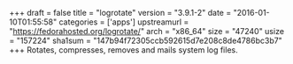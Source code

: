 +++
draft = false
title = "logrotate"
version = "3.9.1-2"
date = "2016-01-10T01:55:58"
categories = ['apps']
upstreamurl = "https://fedorahosted.org/logrotate/"
arch = "x86_64"
size = "47240"
usize = "157224"
sha1sum = "147b94f72305ccb592615d7e208c8de4786bc3b7"
+++
Rotates, compresses, removes and mails system log files.